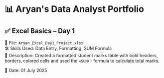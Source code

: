 # 📊 Aryan's Data Analyst Portfolio

## ✅ Excel Basics – Day 1

📁 File: `Aryan_Excel_Day1_Project.xlsx`  
🛠️ Skills Used: Data Entry, Formatting, SUM Formula  
📝 Description: Created a formatted student marks table with bold headers, borders, colored cells and used the `=SUM()` formula to calculate total marks.

📅 Date: 01 July 2025
